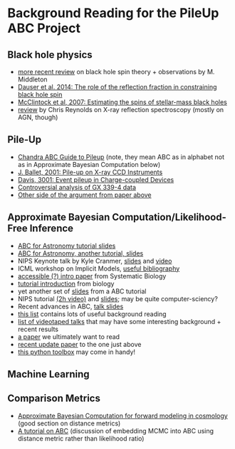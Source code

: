 # Background Reading for the PileUp ABC Project


## Black hole physics
* [more recent review](https://arxiv.org/pdf/1507.06153.pdf) on black hole spin theory + observations by M. Middleton
* [Dauser et al. 2014: The role of the reflection fraction in constraining black hole spin](https://arxiv.org/abs/1408.2347)
* [McClintock et al, 2007: Estimating the spins of stellar-mass black holes](https://arxiv.org/abs/0707.4492)
* [review](https://ui.adsabs.harvard.edu/#abs/2014SSRv..183..277R/abstract) by Chris Reynolds on X-ray reflection spectroscopy (mostly on AGN, though) 


## Pile-Up
* [Chandra ABC Guide to Pileup](http://cxc.harvard.edu/ciao/download/doc/pileup_abc.pdf) (note, they mean ABC as in alphabet not as in Approximate Bayesian Computation below)
* [J. Ballet, 2001: Pile-up on X-ray CCD Instruments](http://adsabs.harvard.edu/abs/2001ASPC..238..381B)
* [Davis, 3001: Event pileup in Charge-coupled Devices](http://adsabs.harvard.edu/abs/2001ApJ...562..575D)
* [Controversial analysis of GX 339-4 data](http://adsabs.harvard.edu/abs/2010MNRAS.407.2287D)
* [Other side of the argument from paper above](http://adsabs.harvard.edu/abs/2010ApJ...724.1441M)

## Approximate Bayesian Computation/Likelihood-Free Inference
* [ABC for Astronomy tutorial slides](http://astrostatistics.psu.edu/su14/lectures/cisewski_abc1.pdf)
* [ABC for Astronomy, another tutorial, slides](http://www.stat.tamu.edu/~jlong/astrostat/abc_cisewski.pdf)
* NIPS Keynote talk by Kyle Cranmer, [slides](https://figshare.com/articles/NIPS_2016_Keynote_Machine_Learning_Likelihood_Free_Inference_in_Particle_Physics/4291565/1) and [video](https://nips.cc/Conferences/2016/Schedule?showEvent=6195)
* ICML workshop on Implicit Models, [useful bibliography](https://sites.google.com/view/implicitmodels/about/bibliography?authuser=0)
* [accessible (?) intro paper](https://academic.oup.com/sysbio/article/66/1/e66/2420817) from Systematic Biology
* [tutorial introduction](https://www.sciencedirect.com/science/article/pii/S0025556416300839) from biology
* yet another set of [slides](http://www.hiit.fi/ABCruise/slides/ABC-Tutorial-2016.pdf) from a ABC tutorial
* NIPS tutorial [(2h video)](https://www.youtube.com/watch?v=sssbLkn2JjI) and [slides](https://rich-d-wilkinson.github.io/docs/NIPS2013.pdf); may be quite computer-sciency?
* Recent advances in ABC, [talk slides](https://bguedj.github.io/nips2017/pdf/marin_nips2017.pdf)
* [this list](https://sites.google.com/view/implicitmodels/about/bibliography?authuser=0) contains lots of useful background reading
* [list of videotaped talks](https://www.youtube.com/playlist?list=PLsatQfvo0v3sUhi3ijRme9MyqwLL5EOiG) that may have some interesting background + recent results
* [a paper](https://arxiv.org/abs/1506.02169) we ultimately want to read
* [recent update paper](https://arxiv.org/abs/1707.07113) to the one just above
* [this python toolbox](https://github.com/diana-hep/carl) may come in handy!

## Machine Learning

## Comparison Metrics
* [Approximate Bayesian Computation for forward modeling in cosmology](https://iopscience.iop.org/article/10.1088/1475-7516/2015/08/043/pdf) (good section on distance metrics)
* [A tutorial on ABC](https://pdf.sciencedirectassets.com/272579/1-s2.0-S0022249612X00026/1-s2.0-S0022249612000272/main.pdf?x-amz-security-token=AgoJb3JpZ2luX2VjEG4aCXVzLWVhc3QtMSJHMEUCIQDNDUfjjJSVn%2Br9B0YB%2BrZy3DYPRS%2Fxue7KnHf8XbAqJAIgSRzv%2BS6tr43Z%2BLneWFPlu1YyYFS4CenCzJs9Ky%2BQBbwq2gMIZxACGgwwNTkwMDM1NDY4NjUiDPfpDBloR47pmjclByq3Ax9RkAh%2F%2B40AL2GJHeo9%2FM5ultMiO%2BzL%2FDIUV%2BkFqUWfYI%2BoR22PldW2QywElgUBf0FnC0%2FAj%2F%2BHnx8PZWGi9Z8N8nsd9Ed5xfup%2Bh%2BMBtM93NvIWCq176XJJ22BoKH3aIChQ8Ofyt2Tuhs%2BZGVF2kmoIISP8zoD2eZx3lW%2B92yF4vbkUpHhetUJl%2BjPdeRrB1GE3L8L1ZROTfNsnSkrf0aHKwkT5bfapHOcUIXoRwhJ72e0H%2B8ZMzV9rg8EFgi1k9pBIfxcO1amdXMYTudMaUNvmNckUim4bBJCHnRM74fRpc%2FlguEvHNIbI5wMM4xGD5PgZ8ah0GByz%2FMLC4aBUR%2Fn%2BnXTKHXY%2BpNy4ZsjTHAwcJAZMmpLwEzpDGyGmIVJpiSnGEztrLYaadXOtqcPwF1A3lIVCTBcW%2F30K6X0cHPeiZFlXU2E35TjBSBQNylIIwYE%2BXqSe2L2PxnAUBFuvQeQUD8tc0E%2FjxzEkrsBSMbb3oqEHB9rBJFVpOHefGTKZvb95gT%2FZls27X9bcqELJjEPqQdit1Z2MIq%2BQ4kWFTPW3INxMLnZv0xhIXvaK85g8HtGJU0vRnIw4rfS5gU6tAEI1DOp016BmhEwJjXB%2BsIfe3z24lDIBG35AUTmtygzERYhHuCEBX06f4K6%2Barjeq4V%2B15N3QU510Ff%2FxWCc9NLRn%2BVAFp9X73RVT4%2BYLYlCjimSYqi6WPK%2BqPeU37zq6nIRrJWT2MDSXSisWcuPzuIX8cMDQzCcQP0qLzAix6hpbxRrtMM6KnCTQIfkk9CfuoLLM7ijn73EFp8HtHGaSluaaXYaJ4EipyR91u1d4USnHQj8t0%3D&AWSAccessKeyId=ASIAQ3PHCVTYYHXTWXXB&Expires=1557439892&Signature=e2GFZIQhLUTL3niRRpHUTtFTxLw%3D&hash=83cd3dc64d3b0c2ed6d50b3c378ee83556927add762831a414adee9a526cd91b&host=68042c943591013ac2b2430a89b270f6af2c76d8dfd086a07176afe7c76c2c61&pii=S0022249612000272&tid=spdf-c12bbd2b-2d78-4072-a8fe-7b3008351f53&sid=85a7a5b469fc3041a5493593ad8927f7e8acgxrqa&type=client) (discussion of embedding MCMC into ABC using distance metric rather than likelihood ratio)
